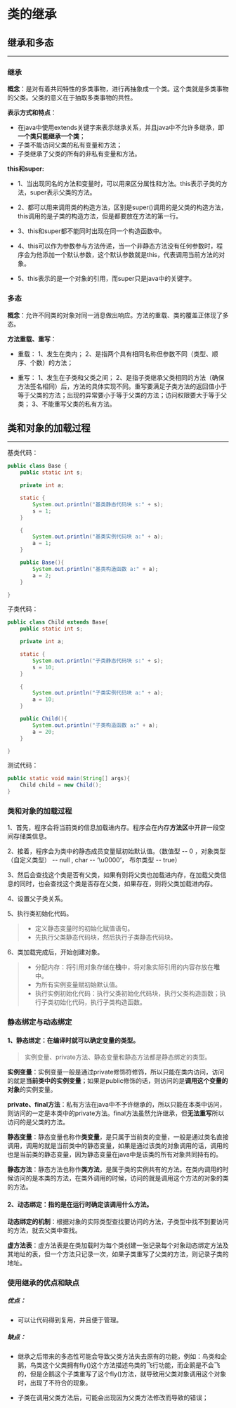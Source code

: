 # 类的继承

## 继承和多态
---
### 继承
**概念**：是对有着共同特性的多类事物，进行再抽象成一个类。这个类就是多类事物的父类。父类的意义在于抽取多类事物的共性。

**表示方式和特点**：  
*  在java中使用extends关键字来表示继承关系，并且java中不允许多继承，即**一个类只能继承一个类**；
*  子类不能访问父类的私有变量和方法；
*  子类继承了父类的所有的非私有变量和方法。 

**this和super:**
* 1、当出现同名的方法和变量时，可以用来区分属性和方法。this表示子类的方法，super表示父类的方法。

* 2、都可以用来调用类的构造方法，区别是super()调用的是父类的构造方法，this调用的是子类的构造方法，但是都要放在方法的第一行。
* 3、this和super都不能同时出现在同一个构造函数中。

* 4、this可以作为参数参与方法传递，当一个非静态方法没有任何参数时，程序会为他添加一个默认参数，这个默认参数就是this，代表调用当前方法的对象。

* 5、this表示的是一个对象的引用，而super只是java中的关键字。

### 多态
**概念**：允许不同类的对象对同一消息做出响应。方法的重载、类的覆盖正体现了多态。

**方法重载、重写**：
* 重载：
    1、发生在类内；
    2、是指两个具有相同名称但参数不同（类型、顺序、个数）的方法；

* 重写：
    1、发生在子类和父类之间；
    2、是指子类继承父类相同的方法（确保方法签名相同）后，方法的具体实现不同。重写要满足子类方法的返回值小于等于父类的方法；出现的异常要小于等于父类的方法；访问权限要大于等于父类；
    3、不能重写父类的私有方法。


## 类和对象的加载过程
---

基类代码：
```java
public class Base {
    public static int s;

    private int a;

    static {
        System.out.println("基类静态代码块 s:" + s);
        s = 1;
    }

    {
        System.out.println("基类实例代码块 a:" + a);
        a = 1;
    }

    public Base(){
        System.out.println("基类构造函数 a:" + a);
        a = 2;
    }

}
```
子类代码：
```java
public class Child extends Base{
    public static int s;

    private int a;

    static {
        System.out.println("子类静态代码块 s:" + s);
        s = 10;
    }

    {
        System.out.println("子类实例代码块 a:" + a);
        a = 10;
    }

    public Child(){
        System.out.println("子类构造函数 a:" + a);
        a = 20;
    }

}
```
测试代码：
```java
public static void main(String[] args){
    Child child = new Child();
}
```
### 类和对象的加载过程
1、首先，程序会将当前类的信息加载进内存。程序会在内存**方法区**中开辟一段空间存储类信息。

2、接着，程序会为类中的静态成员变量赋初始默认值。（数值型 -- 0 ，对象类型（自定义类型） -- null , char -- ‘\u0000’， 布尔类型 -- true）

3、然后会查找这个类是否有父类，如果有则将父类也加载进内存，在加载父类信息的同时，也会查找这个类是否存在父类，如果存在，则将父类加载进内存。

4、设置父子类关系。

5、执行类初始化代码。
>  - 定义静态变量时的初始化赋值语句。
>  - 先执行父类静态代码块，然后执行子类静态代码块。

6、类加载完成后，开始创建对象。   
 >*  分配内存：将引用对象存储在**栈**中，将对象实际引用的内容存放在**堆**中。
 >*  为所有实例变量赋初始默认值。
 >*  执行实例初始化代码：执行父类初始化代码块，执行父类构造函数；执行子类初始化代码，执行子类构造函数。

### 静态绑定与动态绑定
#### 1、静态绑定：在编译时就可以确定变量的类型。
>实例变量、private方法、静态变量和静态方法都是静态绑定的类型。

**实例变量**：实例变量一般是通过private修饰符修饰，所以只能在类内访问，访问的就是**当前类中的实例变量**；如果是public修饰的话，则访问的是**调用这个变量的对象**的实例变量。

**private、final方法**：私有方法在java中不予许继承的，所以只能在本类中访问，则访问的一定是本类中的private方法。final方法虽然允许继承，但**无法重写**所以访问的是父类的方法。

**静态变量**：静态变量也称作**类变量**，是只属于当前类的变量，一般是通过类名直接调用，调用的就是当前类中的静态变量，如果是通过该类的对象调用的话，调用的也是当前类的静态变量，因为静态变量在java中是该类的所有对象共同持有的。

**静态方法**：静态方法也称作**类方法**，是属于类的实例共有的方法。在类内调用的时候访问的是本类的方法，在类外调用的时候，访问的就是调用这个方法的对象的类的方法。

#### 2、动态绑定：指的是在运行时确定该调用什么方法。

**动态绑定的机制**：根据对象的实际类型查找要访问的方法，子类型中找不到要访问的方法，就去父类中查找。

**虚方法表**：虚方法表是在类加载时为每个类创建一张记录每个对象动态绑定方法及其地址的表，但一个方法只记录一次，如果子类重写了父类的方法，则记录子类的地址。

### 使用继承的优点和缺点
##### 优点： 
 * 可以让代码得到复用，并且便于管理。

##### 缺点： 
* 继承之后带来的多态性可能会导致父类方法失去原有的功能，例如：鸟类和企鹅，鸟类这个父类拥有fly()这个方法描述鸟类的飞行功能，而企鹅是不会飞的，但是企鹅这个子类重写了这个fly()方法，就导致用父类对象调用这个对象时，出现了不符合的现象。

* 子类在调用父类方法后，可能会出现因为父类方法修改而导致的错误；